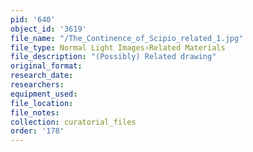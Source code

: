```yaml
---
pid: '640'
object_id: '3619'
file_name: "/The_Continence_of_Scipio_related_1.jpg"
file_type: Normal Light Images›Related Materials
file_description: "(Possibly) Related drawing"
original_format:
research_date:
researchers:
equipment_used:
file_location:
file_notes:
collection: curatorial_files
order: '178'
---
```

